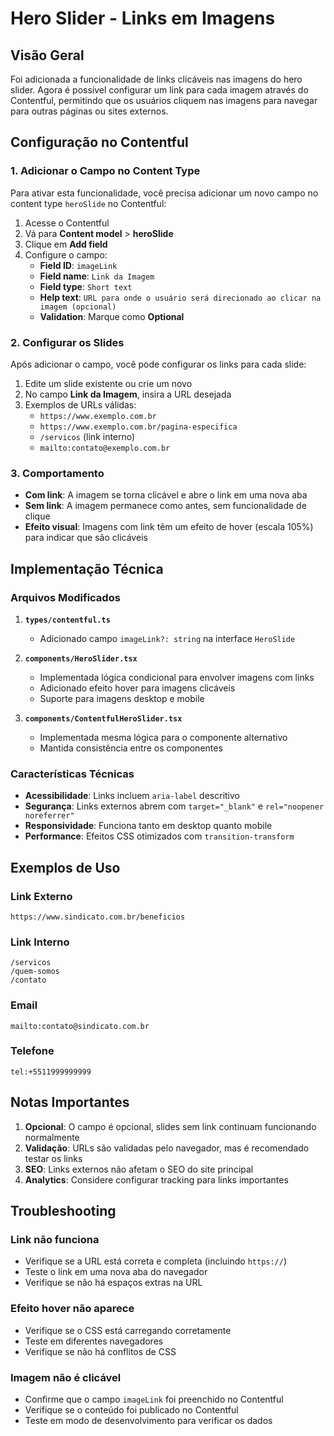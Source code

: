 # Hero Slider - Links em Imagens

## Visão Geral

Foi adicionada a funcionalidade de links clicáveis nas imagens do hero slider. Agora é possível configurar um link para cada imagem através do Contentful, permitindo que os usuários cliquem nas imagens para navegar para outras páginas ou sites externos.

## Configuração no Contentful

### 1. Adicionar o Campo no Content Type

Para ativar esta funcionalidade, você precisa adicionar um novo campo no content type `heroSlide` no Contentful:

1. Acesse o Contentful
2. Vá para **Content model** > **heroSlide**
3. Clique em **Add field**
4. Configure o campo:
   - **Field ID**: `imageLink`
   - **Field name**: `Link da Imagem`
   - **Field type**: `Short text`
   - **Help text**: `URL para onde o usuário será direcionado ao clicar na imagem (opcional)`
   - **Validation**: Marque como **Optional**

### 2. Configurar os Slides

Após adicionar o campo, você pode configurar os links para cada slide:

1. Edite um slide existente ou crie um novo
2. No campo **Link da Imagem**, insira a URL desejada
3. Exemplos de URLs válidas:
   - `https://www.exemplo.com.br`
   - `https://www.exemplo.com.br/pagina-especifica`
   - `/servicos` (link interno)
   - `mailto:contato@exemplo.com.br`

### 3. Comportamento

- **Com link**: A imagem se torna clicável e abre o link em uma nova aba
- **Sem link**: A imagem permanece como antes, sem funcionalidade de clique
- **Efeito visual**: Imagens com link têm um efeito de hover (escala 105%) para indicar que são clicáveis

## Implementação Técnica

### Arquivos Modificados

1. **`types/contentful.ts`**
   - Adicionado campo `imageLink?: string` na interface `HeroSlide`

2. **`components/HeroSlider.tsx`**
   - Implementada lógica condicional para envolver imagens com links
   - Adicionado efeito hover para imagens clicáveis
   - Suporte para imagens desktop e mobile

3. **`components/ContentfulHeroSlider.tsx`**
   - Implementada mesma lógica para o componente alternativo
   - Mantida consistência entre os componentes

### Características Técnicas

- **Acessibilidade**: Links incluem `aria-label` descritivo
- **Segurança**: Links externos abrem com `target="_blank"` e `rel="noopener noreferrer"`
- **Responsividade**: Funciona tanto em desktop quanto mobile
- **Performance**: Efeitos CSS otimizados com `transition-transform`

## Exemplos de Uso

### Link Externo
```
https://www.sindicato.com.br/beneficios
```

### Link Interno
```
/servicos
/quem-somos
/contato
```

### Email
```
mailto:contato@sindicato.com.br
```

### Telefone
```
tel:+5511999999999
```

## Notas Importantes

1. **Opcional**: O campo é opcional, slides sem link continuam funcionando normalmente
2. **Validação**: URLs são validadas pelo navegador, mas é recomendado testar os links
3. **SEO**: Links externos não afetam o SEO do site principal
4. **Analytics**: Considere configurar tracking para links importantes

## Troubleshooting

### Link não funciona
- Verifique se a URL está correta e completa (incluindo `https://`)
- Teste o link em uma nova aba do navegador
- Verifique se não há espaços extras na URL

### Efeito hover não aparece
- Verifique se o CSS está carregando corretamente
- Teste em diferentes navegadores
- Verifique se não há conflitos de CSS

### Imagem não é clicável
- Confirme que o campo `imageLink` foi preenchido no Contentful
- Verifique se o conteúdo foi publicado no Contentful
- Teste em modo de desenvolvimento para verificar os dados
